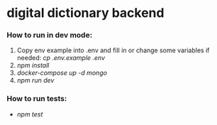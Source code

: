 # digital dictionary backend

### **How to run in dev mode:**
1. Copy env example into .env and fill in or change some variables if needed: _cp .env.example .env_
2. _npm install_
3. _docker-compose up -d mongo_
4. _npm run dev_

### **How to run tests:**
- _npm test_
